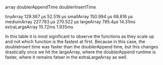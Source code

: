 array   doublerAppendTime   doublerInsertTime

tinyArray           129.367 μs     52.519 μs
smallArray          150.994 μs     68.816 μs
mediumArray         227.783 μs     270.522 μs
largeArray          785.4μs        14.31ms
extraLargeArray     15.72ms        1.935ms



In this table it is most significant to observe the functions as they scale up and not which function is the fastest at first. Because in this case, the doubleInsert time was faster than the doublerAppend time, but this changes drastically once we hit the largeArray, where the doublerAppend runtime is faster, where it remains fatser in the extraLargeArray as well.